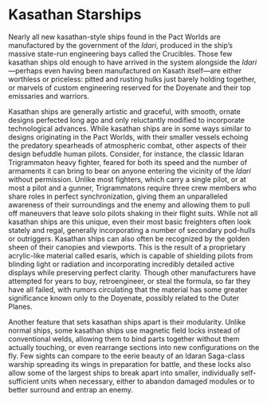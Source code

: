 

# Kasathan Starships

Nearly all new kasathan-style ships found in the Pact Worlds are manufactured by the government of the _Idari_, produced in the ship’s massive state-run engineering bays called the Crucibles. Those few kasathan ships old enough to have arrived in the system alongside the _Idari_—perhaps even having been manufactured on Kasath itself—are either worthless or priceless: pitted and rusting hulks just barely holding together, or marvels of custom engineering reserved for the Doyenate and their top emissaries and warriors.  
  
Kasathan ships are generally artistic and graceful, with smooth, ornate designs perfected long ago and only reluctantly modified to incorporate technological advances. While kasathan ships are in some ways similar to designs originating in the Pact Worlds, with their smaller vessels echoing the predatory spearheads of atmospheric combat, other aspects of their design befuddle human pilots. Consider, for instance, the classic Idaran Trigrammaton heavy fighter, feared for both its speed and the number of armaments it can bring to bear on anyone entering the vicinity of the _Idari_ without permission. Unlike most fighters, which carry a single pilot, or at most a pilot and a gunner, Trigrammatons require three crew members who share roles in perfect synchronization, giving them an unparalleled awareness of their surroundings and the enemy and allowing them to pull off maneuvers that leave solo pilots shaking in their flight suits. While not all kasathan ships are this unique, even their most basic freighters often look stately and regal, generally incorporating a number of secondary pod-hulls or outriggers. Kasathan ships can also often be recognized by the golden sheen of their canopies and viewports. This is the result of a proprietary acrylic-like material called esaris, which is capable of shielding pilots from blinding light or radiation and incorporating incredibly detailed active displays while preserving perfect clarity. Though other manufacturers have attempted for years to buy, retroengineer, or steal the formula, so far they have all failed, with rumors circulating that the material has some greater significance known only to the Doyenate, possibly related to the Outer Planes.  
  
Another feature that sets kasathan ships apart is their modularity. Unlike normal ships, some kasathan ships use magnetic field locks instead of conventional welds, allowing them to bind parts together without them actually touching, or even rearrange sections into new configurations on the fly. Few sights can compare to the eerie beauty of an Idaran Saga-class warship spreading its wings in preparation for battle, and these locks also allow some of the largest ships to break apart into smaller, individually self-sufficient units when necessary, either to abandon damaged modules or to better surround and entrap an enemy.